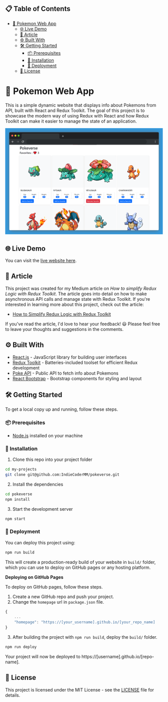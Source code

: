## 📋 Table of Contents
- [🌱 Pokemon Web App](#-pokemon-web-app)
  - [🌐 Live Demo](#-live-demo)
  - [📰 Article](#-article)
  - [⚙ Built With](#-built-with)
  - [🛠 Getting Started](#-getting-started)
    - [📦 Prerequisites](#-prerequisites)
    - [💾 Installation](#-installation)
    - [🚀 Deployment](#-deployment)
  - [📜 License](#-license)


# 🌱 Pokemon Web App
This is a simple dynamic website that displays info about Pokemons from API, built with React and Redux Toolkit. The goal of this project is to showcase the modern way of using Redux with React and how Redux Toolkit can make it easier to manage the state of an application.

![Screenshot](./app_screenshot.png)

## 🌐 Live Demo
You can visit the [live website here](https://indiecodermm.github.io/pokeverse/).

## 📰 Article
This project was created for my Medium article on *How to simplify Redux Logic with Redux Toolkit*. The article goes into detail on how to make asynchronous API calls and manage state with Redux Toolkit. If you're interested in learning more about this project, check out the article: 
- [How to Simplify Redux Logic with Redux Toolkit](https://hthant.medium.com/how-to-simplify-redux-logic-with-redux-toolkit-2f2b6db55a2b)

If you've read the article, I'd love to hear your feedback! 😃
Please feel free to leave your thoughts and suggestions in the comments.  

## ⚙ Built With
- [React.js](https://reactjs.org/) - JavaScript library for building user interfaces
- [Redux Toolkit](https://redux-toolkit.js.org/) - Batteries-included toolset for efficient Redux development
- [Poke API](https://pokeapi.co/) - Public API to fetch info about Pokemons
- [React Bootstrap](https://react-bootstrap.github.io/) - Bootstrap components for styling and layout

## 🛠 Getting Started
To get a local copy up and running, follow these steps.

### 📦 Prerequisites
- [Node.js](https://nodejs.org/en/) installed on your machine

### 💾 Installation
1. Clone this repo into your project folder
```sh
cd my-projects
git clone git@github.com:IndieCoderMM/pokeverse.git
```
2. Install the dependencies
```sh
cd pokeverse
npm install
```
3. Start the development server
```sh
npm start
```

### 🚀 Deployment
You can deploy this project using:
```sh
npm run build
```
This will create a production-ready build of your website in `build/` folder, which you can use to deploy on GitHub pages or any hosting platform.

**Deploying on GitHub Pages**

To deploy on GitHub pages, follow these steps.
1. Create a new GitHub repo and push your project.
2. Change the `homepage` url in `package.json` file.
```js
{
    ...
    "homepage": "https://[your_username].github.io/[your_repo_name]
}
```
3. After building the project with `npm run build`, deploy the `build/` folder.
```sh
npm run deploy
```
Your project will now be deployed to https://[username].github.io/[repo-name].

## 📜 License
This project is licensed under the MIT License - see the [LICENSE](./LICENSE) file for details.